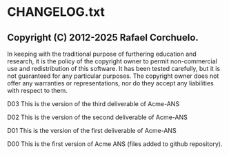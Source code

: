 # CHANGELOG.txt

## Copyright (C) 2012-2025 Rafael Corchuelo.

In keeping with the traditional purpose of furthering education and research, it is
the policy of the copyright owner to permit non-commercial use and redistribution of
this software. It has been tested carefully, but it is not guaranteed for any particular
purposes.  The copyright owner does not offer any warranties or representations, nor do
they accept any liabilities with respect to them.

D03 This is the version of the third deliverable of Acme-ANS

D02 This is the version of the second deliverable of Acme-ANS

D01 This is the version of the first deliverable of Acme-ANS

D00 This is the first version of Acme ANS (files added to github repository).